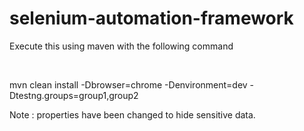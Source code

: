 selenium-automation-framework
=============================

Execute this using maven with the following command

<br />

mvn clean install -Dbrowser=chrome -Denvironment=dev -Dtestng.groups=group1,group2


Note : properties have been changed to hide sensitive data.
